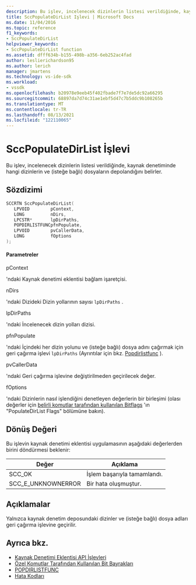 ```yaml
---
description: Bu işlev, incelenecek dizinlerin listesi verildiğinde, kaynak denetiminde hangi dizinlerin ve (isteğe bağlı) dosyaların depolandığını belirler.
title: SccPopulateDirList Işlevi | Microsoft Docs
ms.date: 11/04/2016
ms.topic: reference
f1_keywords:
- SccPopulateDirList
helpviewer_keywords:
- SccPopulateDirList function
ms.assetid: dfff634b-b155-498b-a356-6eb252ac4fad
author: leslierichardson95
ms.author: lerich
manager: jmartens
ms.technology: vs-ide-sdk
ms.workload:
- vssdk
ms.openlocfilehash: b20978e9eeb45f402fbade7f7e7de5dc92a66295
ms.sourcegitcommit: 68897da7d74c31ae1ebf5d47c7b5ddc9b108265b
ms.translationtype: MT
ms.contentlocale: tr-TR
ms.lasthandoff: 08/13/2021
ms.locfileid: "122110065"
---
```

# <a name="sccpopulatedirlist-function"></a>SccPopulateDirList İşlevi
Bu işlev, incelenecek dizinlerin listesi verildiğinde, kaynak denetiminde hangi dizinlerin ve (isteğe bağlı) dosyaların depolandığını belirler.

## <a name="syntax"></a>Sözdizimi

```cpp
SCCRTN SccPopulateDirList(
   LPVOID        pContext,
   LONG          nDirs,
   LPCSTR*       lpDirPaths,
   POPDIRLISTFUNCpfnPopulate,
   LPVOID        pvCallerData,
   LONG          fOptions
);
```

#### <a name="parameters"></a>Parametreler
 pContext

'ndaki Kaynak denetimi eklentisi bağlam işaretçisi.

 nDirs

'ndaki Dizideki Dizin yollarının sayısı `lpDirPaths` .

 lpDirPaths

'ndaki İncelenecek dizin yolları dizisi.

 pfnPopulate

'ndaki İçindeki her dizin yolunu ve (isteğe bağlı) dosya adını çağırmak için geri çağırma işlevi `lpDirPaths` (Ayrıntılar için bkz. [Popdirlistfunc](../extensibility/popdirlistfunc.md) ).

 pvCallerData

'ndaki Geri çağırma işlevine değiştirilmeden geçirilecek değer.

 fOptions

'ndaki Dizinlerin nasıl işlendiğini denetleyen değerlerin bir birleşimi (olası değerler için [belirli komutlar tarafından kullanılan Bitflags](../extensibility/bitflags-used-by-specific-commands.md) 'ın "PopulateDirList Flags" bölümüne bakın).

## <a name="return-value"></a>Dönüş Değeri
 Bu işlevin kaynak denetimi eklentisi uygulamasının aşağıdaki değerlerden birini döndürmesi beklenir:

|Değer|Açıklama|
|-----------|-----------------|
|SCC_OK|İşlem başarıyla tamamlandı.|
|SCC_E_UNKNOWNERROR|Bir hata oluşmuştur.|

## <a name="remarks"></a>Açıklamalar
 Yalnızca kaynak denetim deposundaki dizinler ve (isteğe bağlı) dosya adları geri çağırma işlevine geçirilir.

## <a name="see-also"></a>Ayrıca bkz.
- [Kaynak Denetimi Eklentisi API İşlevleri](../extensibility/source-control-plug-in-api-functions.md)
- [Özel Komutlar Tarafından Kullanılan Bit Bayrakları](../extensibility/bitflags-used-by-specific-commands.md)
- [POPDIRLISTFUNC](../extensibility/popdirlistfunc.md)
- [Hata Kodları](../extensibility/error-codes.md)
